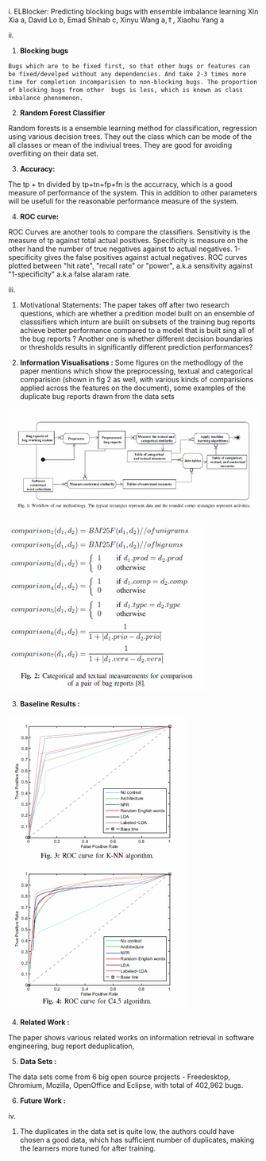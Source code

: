 i. ELBlocker: Predicting blocking bugs with ensemble imbalance learning Xin Xia a, David Lo b, Emad Shihab c, Xinyu Wang a,⇑, Xiaohu Yang a

ii.
   1. **Blocking bugs** 
    
    Bugs which are to be fixed first, so that other bugs or features can be fixed/develped without any dependencies. And take 2-3 times more time for completion incomparision to non-blocking bugs. The proportion of blocking bugs from other  bugs is less, which is known as class imbalance phenomenon.

   2. **Random Forest Classifier**

   Random forests is a ensemble learning  method for classification, regression using various decision trees. They out the class which can be mode of the all classes or mean of the indiviual trees. They are good for avoiding overfiiting on their data set.

   3. **Accuracy:**

   The tp + tn divided by tp+tn+fp+fn is the accurracy, which is a good measure of performance of the system. This in addition to other parameters will be usefull for the reasonable performance measure of the system.

   4. **ROC curve:**

   ROC Curves are another tools to compare the classifiers. Sensitivity is the measure of tp against total actual positives.  Specificity is measure on the other hand the number of true negatives against to actual negatives. 1-specificity gives the false positives against actual negatives. ROC curves  plotted between "hit rate", "recall rate" or "power", a.k.a sensitivity against "1-specificity" a.k.a false alaram rate. 
   
iii.

   1. Motivational Statements:
   The paper takes off after two research questions, which are whether  a predition model built on an ensemble of classsifiers which inturn are buiilt on subsets of the training bug reports achieve better performance compared to a model that is built sing all of the bug reports ? Another one is whether different decision boundaries or thresholds results in significantly different prediction performances?

   2. **Information Visualisations :**
   Some figures on the methodlogy of the paper mentions which show the preprocessing, textual and categorical comparision (shown in fig 2 as well, with various kinds of comparisions applied across the features on the document), some examples of the duplicate  bug reports drawn from the data sets

   ![fig1](https://raw.githubusercontent.com/tnkteja/fss16ntadiko/hw5/read/5/.images/fig1.png)

   ![fig2](https://raw.githubusercontent.com/tnkteja/fss16ntadiko/hw5/read/5/.images/fig2.png)


   3. **Baseline Results :**

   

   ![fig2](https://raw.githubusercontent.com/tnkteja/fss16ntadiko/hw5/read/5/.images/fig34.png)

   4. **Related Work :**

   The paper shows various related works on information retrieval in software engineering, bug report deduplication, 

   5. **Data Sets :**

   The data sets come from 6 big open source projects - Freedesktop, Chromium, Mozilla, OpenOffice and Eclipse, with total of 402,962 bugs.

   6. **Future Work :**

iv.
  1.  The duplicates in the data set is quite low, the authors  could have chosen a good data, which has sufficient number of duplicates, making the learners more tuned for after training.
